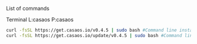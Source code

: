 List of commands

Terminal L:casaos P:casaos

```bash
curl -fsSL https://get.casaos.io/v0.4.5 | sudo bash #Command line installation script:
curl -fsSL https://get.casaos.io/update/v0.4.5 | sudo bash #Command line update script
```


